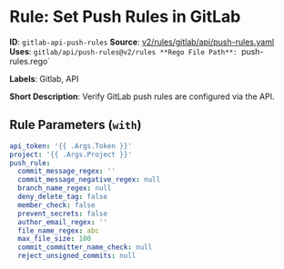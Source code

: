 # Rule: Set Push Rules in GitLab

**ID**: `gitlab-api-push-rules`
**Source**: [v2/rules/gitlab/api/push-rules.yaml](https://github.com/scribe-public/sample-policies/v2/rules/gitlab/api/push-rules.yaml)
**Uses**: `gitlab/api/push-rules@v2/rules
**Rego File Path**: `push-rules.rego`

**Labels**: Gitlab, API

**Short Description**: Verify GitLab push rules are configured via the API.

## Rule Parameters (`with`)

```yaml
api_token: '{{ .Args.Token }}'
project: '{{ .Args.Project }}'
push_rule:
  commit_message_regex: ''
  commit_message_negative_regex: null
  branch_name_regex: null
  deny_delete_tag: false
  member_check: false
  prevent_secrets: false
  author_email_regex: ''
  file_name_regex: abc
  max_file_size: 100
  commit_committer_name_check: null
  reject_unsigned_commits: null
```
